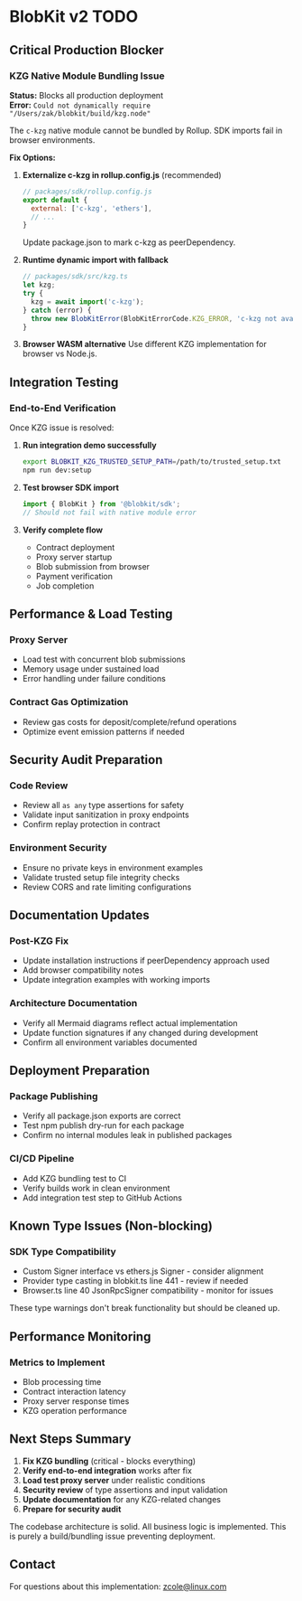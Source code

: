 # BlobKit v2 TODO

## Critical Production Blocker

### KZG Native Module Bundling Issue
**Status:** Blocks all production deployment  
**Error:** `Could not dynamically require "/Users/zak/blobkit/build/kzg.node"`

The `c-kzg` native module cannot be bundled by Rollup. SDK imports fail in browser environments.

**Fix Options:**
1. **Externalize c-kzg in rollup.config.js** (recommended)
   ```javascript
   // packages/sdk/rollup.config.js
   export default {
     external: ['c-kzg', 'ethers'],
     // ...
   }
   ```
   Update package.json to mark c-kzg as peerDependency.

2. **Runtime dynamic import with fallback**
   ```typescript
   // packages/sdk/src/kzg.ts
   let kzg;
   try {
     kzg = await import('c-kzg');
   } catch (error) {
     throw new BlobKitError(BlobKitErrorCode.KZG_ERROR, 'c-kzg not available');
   }
   ```

3. **Browser WASM alternative**
   Use different KZG implementation for browser vs Node.js.

## Integration Testing

### End-to-End Verification
Once KZG issue is resolved:

1. **Run integration demo successfully**
   ```bash
   export BLOBKIT_KZG_TRUSTED_SETUP_PATH=/path/to/trusted_setup.txt
   npm run dev:setup
   ```

2. **Test browser SDK import**
   ```javascript
   import { BlobKit } from '@blobkit/sdk';
   // Should not fail with native module error
   ```

3. **Verify complete flow**
   - Contract deployment
   - Proxy server startup
   - Blob submission from browser
   - Payment verification
   - Job completion

## Performance & Load Testing

### Proxy Server
- Load test with concurrent blob submissions
- Memory usage under sustained load
- Error handling under failure conditions

### Contract Gas Optimization
- Review gas costs for deposit/complete/refund operations
- Optimize event emission patterns if needed

## Security Audit Preparation

### Code Review
- Review all `as any` type assertions for safety
- Validate input sanitization in proxy endpoints
- Confirm replay protection in contract

### Environment Security
- Ensure no private keys in environment examples
- Validate trusted setup file integrity checks
- Review CORS and rate limiting configurations

## Documentation Updates

### Post-KZG Fix
- Update installation instructions if peerDependency approach used
- Add browser compatibility notes
- Update integration examples with working imports

### Architecture Documentation
- Verify all Mermaid diagrams reflect actual implementation
- Update function signatures if any changed during development
- Confirm all environment variables documented

## Deployment Preparation

### Package Publishing
- Verify all package.json exports are correct
- Test npm publish dry-run for each package
- Confirm no internal modules leak in published packages

### CI/CD Pipeline
- Add KZG bundling test to CI
- Verify builds work in clean environment
- Add integration test step to GitHub Actions

## Known Type Issues (Non-blocking)

### SDK Type Compatibility
- Custom Signer interface vs ethers.js Signer - consider alignment
- Provider type casting in blobkit.ts line 441 - review if needed
- Browser.ts line 40 JsonRpcSigner compatibility - monitor for issues

These type warnings don't break functionality but should be cleaned up.

## Performance Monitoring

### Metrics to Implement
- Blob processing time
- Contract interaction latency
- Proxy server response times
- KZG operation performance

## Next Steps Summary

1. **Fix KZG bundling** (critical - blocks everything)
2. **Verify end-to-end integration** works after fix
3. **Load test proxy server** under realistic conditions
4. **Security review** of type assertions and input validation
5. **Update documentation** for any KZG-related changes
6. **Prepare for security audit**

The codebase architecture is solid. All business logic is implemented. This is purely a build/bundling issue preventing deployment.

## Contact

For questions about this implementation: zcole@linux.com
